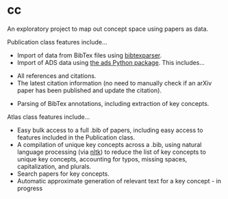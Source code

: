 # cc
An exploratory project to map out concept space using papers as data.

Publication class features include...
* Import of data from BibTex files using [bibtexparser](https://github.com/sciunto-org/python-bibtexparser).
* Import of ADS data using [the ads Python package](https://ads.readthedocs.io/en/latest/#the-ads-python-package). This includes...
- All references and citations.
- The latest citation information (no need to manually check if an arXiv paper has been published and update the citation).
* Parsing of BibTex annotations, including extraction of key concepts.

Atlas class features include...
* Easy bulk access to a full .bib of papers, including easy access to features included in the Publication class.
* A compilation of unique key concepts across a .bib, using natural language processing (via [nltk](https://www.nltk.org/)) to reduce the list of key concepts to unique key concepts, accounting for typos, missing spaces, capitalization, and plurals.
* Search papers for key concepts.
* Automatic approximate generation of relevant text for a key concept - in progress


